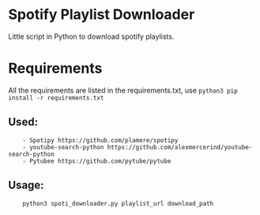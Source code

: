 # Spotify Playlist Downloader

Little script in Python to download spotify playlists.

# Requirements

All the requirements are listed in the requirements.txt, use `python3 pip install -r requirements.txt`

## Used:
	
		- Spotipy https://github.com/plamere/spotipy
		- youtube-search-python https://github.com/alexmercerind/youtube-search-python
		- Pytubee https://github.com/pytube/pytube
	
	

## Usage:

```
	python3 spoti_downloader.py playlist_url download_path

```
